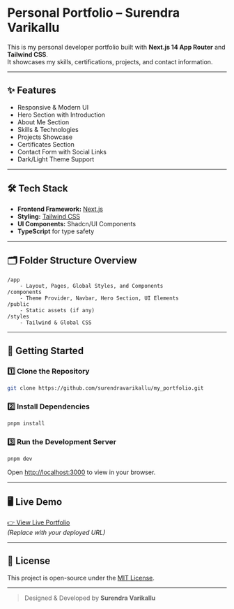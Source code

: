 # Personal Portfolio – Surendra Varikallu

This is my personal developer portfolio built with **Next.js 14 App Router** and **Tailwind CSS**.  
It showcases my skills, certifications, projects, and contact information.

---

## ✨ Features

- Responsive & Modern UI  
- Hero Section with Introduction  
- About Me Section  
- Skills & Technologies  
- Projects Showcase  
- Certificates Section  
- Contact Form with Social Links  
- Dark/Light Theme Support  

---

## 🛠️ Tech Stack

- **Frontend Framework:** [Next.js](https://nextjs.org/)
- **Styling:** [Tailwind CSS](https://tailwindcss.com/)
- **UI Components:** Shadcn/UI Components  
- **TypeScript** for type safety  

---

## 🗂️ Folder Structure Overview

```
/app
    - Layout, Pages, Global Styles, and Components
/components
    - Theme Provider, Navbar, Hero Section, UI Elements
/public
    - Static assets (if any)
/styles
    - Tailwind & Global CSS
```

---

## 🚀 Getting Started

### 1️⃣ Clone the Repository
```bash
git clone https://github.com/surendravarikallu/my_portfolio.git
```

### 2️⃣ Install Dependencies
```bash
pnpm install
```

### 3️⃣ Run the Development Server
```bash
pnpm dev
```
Open [http://localhost:3000](http://localhost:3000) to view in your browser.

---

## 🖥️ Live Demo

[👉 View Live Portfolio](https://your-live-link.com)  
*(Replace with your deployed URL)*


---

## 📄 License

This project is open-source under the [MIT License](LICENSE).

---

> Designed & Developed by **Surendra Varikallu**
